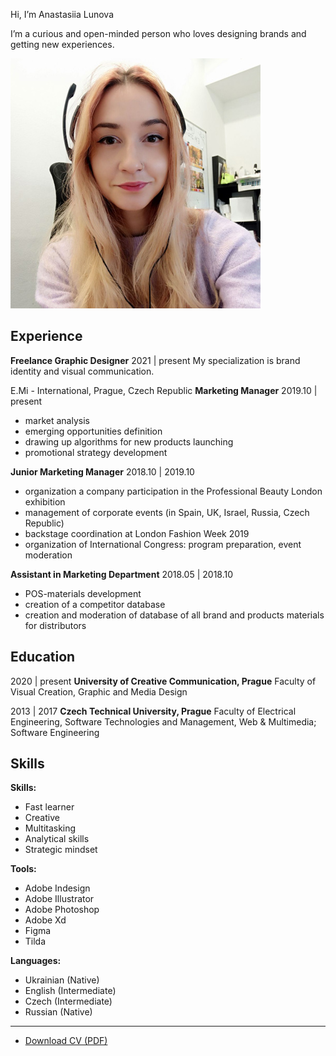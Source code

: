 Hi, I’m Anastasiia Lunova

I’m a curious and open-minded person who loves designing brands and getting new experiences.

![Photo of me with headphones at work.](images/photo1.jpg)


## Experience

**Freelance Graphic Designer**
2021 | present
My specialization is brand identity and visual communication.


E.Mi - International, Prague, Czech Republic
**Marketing Manager** 
2019.10 | present
- market analysis 
- emerging opportunities definition
- drawing up algorithms for new products launching
- promotional strategy development

**Junior Marketing Manager**
2018.10 | 2019.10
- organization a company participation in the Professional Beauty London exhibition
- management of corporate events (in Spain, UK, Israel, Russia, Czech Republic)
- backstage coordination at London Fashion Week 2019
- organization of International Congress: program preparation, event moderation

**Assistant in Marketing Department**
2018.05 | 2018.10
- POS-materials development
- creation of a competitor database
- creation and moderation of database of all brand and products materials for distributors



## Education

2020 | present
**University of Creative Communication, Prague**
Faculty of Visual Creation,
Graphic and Media Design

2013 | 2017
**Czech Technical University, Prague**
Faculty of Electrical Engineering,
Software Technologies and Management,
Web & Multimedia; Software Engineering


## Skills

**Skills:**
- Fast learner
- Creative
- Multitasking
- Analytical skills
- Strategic mindset

**Tools:**
- Adobe Indesign
- Adobe Illustrator
- Adobe Photoshop
- Adobe Xd
- Figma
- Tilda

**Languages:**
- Ukrainian (Native)
- English (Intermediate)
- Czech (Intermediate)
- Russian (Native)

______

- [Download CV (PDF)](cv-2022-12-Lunova.pdf)
